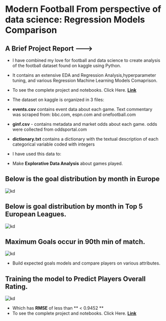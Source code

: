# Modern Football From perspective of data science: Regression Models Comparison

## A Brief Project Report --->

* I have combined my love for football and data science to create analysis of the football  dataset found on kaggle using Python.
* It contains an extensive EDA and Regression Analysis,hyperparameter tuning, and various Regression Machine Learning Models Comaprison.

* To see the complete project and notebooks. Click Here. [**Link**](https://shadab4150.github.io/Modern-Football-From-perspective-of-data-science/Regression_Analysis_hyperparameter_tuning.html)


* The dataset on kaggle is organized in 3 files:

* **events.csv** contains event data about each game. Text commentary was scraped from: bbc.com, espn.com and onefootball.com
* **ginf.csv** - contains metadata and market odds about each game. odds were collected from oddsportal.com
* **dictionary.txt** contains a dictionary with the textual description of each categorical variable coded with integers

* I have used this data to:

* Make **Explorative Data Analysis** about  games played.

## Below is the goal distribution by month in Europe

![kd](https://i.ibb.co/RyGdQbX/download.png)

## Below is goal distribution by month in Top 5 European Leagues.

![kd](https://i.ibb.co/XSJrYjc/Screenshot-479.png)

## Maximum Goals occur in 90th min of match.

![kd](https://i.ibb.co/Brfg6FM/Screenshot-483.png)

* Build expected goals models and compare players on various attributes.

## Training the model to Predict Players **Overall Rating**.

![kd](https://i.ibb.co/xsxFsnY/Eurpean-soccer-regression.png)

* Which has **RMSE** of less than ** < 0.9452 **
* To see the complete project and notebooks. Click Here. [**Link**](https://github.com/shadab4150/Modern-Football-From-perspective-of-data-science)

